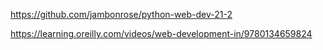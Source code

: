 https://github.com/jambonrose/python-web-dev-21-2

https://learning.oreilly.com/videos/web-development-in/9780134659824